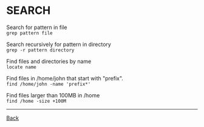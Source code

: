 # SEARCH
Search for pattern in file  
`grep pattern file`

Search recursively for pattern in directory  
`grep -r pattern directory`

Find files and directories by name  
`locate name`

Find files in /home/john that start with "prefix".  
`find /home/john -name 'prefix*'`

Find files larger than 100MB in /home  
`find /home -size +100M`

---

[Back](../contents.md)